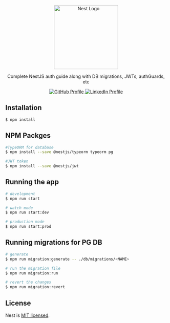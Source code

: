 <p align="center">
  <a href="http://nestjs.com/" target="blank"><img src="https://avatars.githubusercontent.com/u/51937952?s=400&u=191a298ccf06fb7a73b671936484d0718cb597ac&v=4" width="200" alt="Nest Logo" /></a>
</p>

[circleci-image]: https://img.shields.io/circleci/build/github/nestjs/nest/master?token=abc123def456
[circleci-url]: https://circleci.com/gh/nestjs/nest

  <p align="center">Complete NestJS auth guide along with DB migrations, JWTs, authGuards, etc
    <p align="center">
<a href="https://github.com/ArpitSharma2800" target="_blank">
  <img src="https://img.shields.io/badge/GitHub-ArpitSharma2800-blue.svg" alt="GitHub Profile" />
</a>
<a href="https://www.linkedin.com/in/arpit-sharma2800" target="_blank">
  <img src="https://img.shields.io/badge/LinkedIn-arpit--sharma2800-green.svg" alt="LinkedIn Profile" />
</a>

</p>

## Installation

```bash
$ npm install
```

## NPM Packges

```bash
#TypeORM for database
$ npm install --save @nestjs/typeorm typeorm pg

#JWT token
$ npm install --save @nestjs/jwt
```

## Running the app

```bash
# development
$ npm run start

# watch mode
$ npm run start:dev

# production mode
$ npm run start:prod
```

## Running migrations for PG DB
```bash
# generate
$ npm run migration:generate -- ./db/migrations/<NAME>

# run the migration file
$ npm run migration:run

# revert the changes
$ npm run migration:revert
```

## License

Nest is [MIT licensed](LICENSE).
